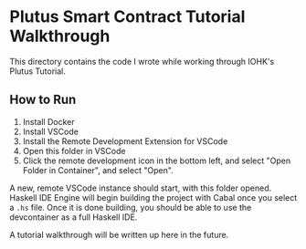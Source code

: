 # Plutus Smart Contract Tutorial Walkthrough

This directory contains the code I wrote while working through IOHK's Plutus Tutorial.

## How to Run
1. Install Docker
2. Install VSCode
3. Install the Remote Development Extension for VSCode
4. Open this folder in VSCode
5. Click the remote development icon in the bottom left, and select "Open Folder in Container", and select "Open".

A new, remote VSCode instance should start, with this folder opened. Haskell IDE Engine will begin building the project with Cabal once you select a `.hs` file. Once it is done building, you should be able to use the devcontainer as a full Haskell IDE.

A tutorial walkthrough will be written up here in the future.
